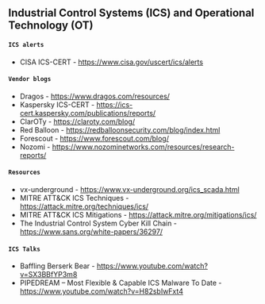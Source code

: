 ## Industrial Control Systems (ICS) and Operational Technology (OT)

#### `ICS alerts`
- CISA ICS-CERT - https://www.cisa.gov/uscert/ics/alerts

#### `Vendor blogs`
- Dragos - https://www.dragos.com/resources/
- Kaspersky ICS-CERT - https://ics-cert.kaspersky.com/publications/reports/
- ClarOTy - https://claroty.com/blog/
- Red Balloon - https://redballoonsecurity.com/blog/index.html
- Forescout - https://www.forescout.com/blog/
- Nozomi - https://www.nozominetworks.com/resources/research-reports/

#### `Resources`
- vx-underground - https://www.vx-underground.org/ics_scada.html
- MITRE ATT&CK ICS Techniques - https://attack.mitre.org/techniques/ics/
- MITRE ATT&CK ICS Mitigations - https://attack.mitre.org/mitigations/ics/
- The Industrial Control System Cyber Kill Chain - https://www.sans.org/white-papers/36297/

#### `ICS Talks`
- Baffling Berserk Bear - https://www.youtube.com/watch?v=SX3BBfYP3m8
- PIPEDREAM – Most Flexible & Capable ICS Malware To Date - https://www.youtube.com/watch?v=H82sbIwFxt4
